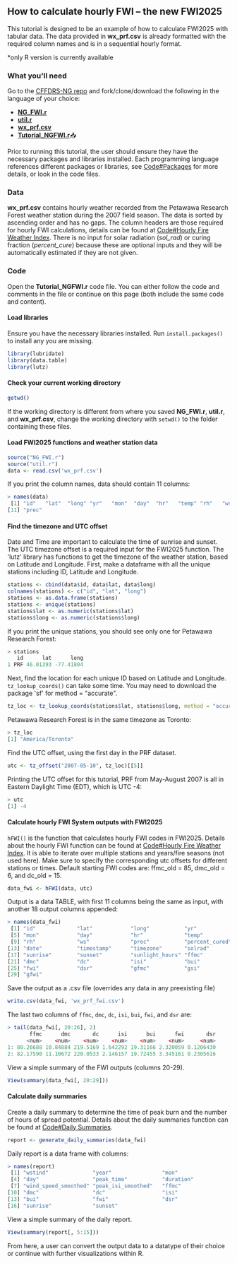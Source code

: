 ## How to calculate hourly FWI – the new FWI2025
This tutorial is designed to be an example of how to calculate FWI2025 with tabular data.  The data provided in **wx_prf.csv** is already formatted with the required column names and is in a sequential hourly format.  

\*only R version is currently available

### What you'll need

Go to the [CFFDRS-NG repo](https://github.com/nrcan-cfs-fire/cffdrs-ng/tree/main) and fork/clone/download the following in the language of your choice: 

- [**NG_FWI.r**](https://github.com/nrcan-cfs-fire/cffdrs-ng/blob/main/NG_FWI.r)
- [**util.r**](https://github.com/nrcan-cfs-fire/cffdrs-ng/blob/main/util.r)
- [**wx_prf.csv**](https://github.com/nrcan-cfs-fire/cffdrs-ng/blob/main/data/wx_prf.csv)
- [**Tutorial_NGFWI.r**](tutorials/Tutorial_NGFWI.R)📥

Prior to running this tutorial, the user should ensure they have the necessary packages and libraries installed.  Each programming language references different packages or libraries, see 
<a href="../code/#packages" target="_self">Code#Packages</a>
for more details, or look in the code files.

### Data
**wx_prf.csv** contains hourly weather recorded from the Petawawa Research Forest weather station during the 2007 field season. The data is sorted by ascending order and has no gaps. The column headers are those required for hourly FWI calculations, details can be found at 
<a href="../code/#hourly-fire-weather-index" target="_self">Code#Hourly Fire Weather Index</a>. 
There is no input for solar radiation (*sol_rad*) or curing fraction (*percent_cure*) because these are optional inputs and they will be automatically estimated if they are not given.

### Code
Open the **Tutorial_NGFWI.r** code file. You can either follow the code and comments in the file or continue on this page (both include the same code and content).

#### Load libraries
Ensure you have the necessary libraries installed. Run `install.packages()` to install any you are missing.
```r
library(lubridate)
library(data.table)
library(lutz)
```
#### Check your current working directory
```r
getwd()
```
If the working directory is different from where you saved **NG_FWI.r**, **util.r**, and **wx_prf.csv**, change the working directory with `setwd()` to the folder containing these files.

#### Load FWI2025 functions and weather station data
```r
source("NG_FWI.r")
source("util.r")
data <- read.csv('wx_prf.csv')
```

If you print the column names, data should contain 11 columns:

```r
> names(data)
 [1] "id"   "lat"  "long" "yr"   "mon"  "day"  "hr"   "temp" "rh"   "ws" 
[11] "prec"
```

#### Find the timezone and UTC offset
Date and Time are important to calculate the time of sunrise and sunset. The UTC timezone offset is a required input for the FWI2025 function. The 'lutz' library has functions to get the timezone of the weather station, based on Latitude and Longitude. First, make a dataframe with all the unique stations including ID, Latitude and Longitude.

```r
stations <- cbind(data$id, data$lat, data$long)
colnames(stations) <- c("id", "lat", "long")
stations <- as.data.frame(stations)
stations <- unique(stations)
stations$lat <- as.numeric(stations$lat)
stations$long <- as.numeric(stations$long)
```
If you print the unique stations, you should see only one for Petawawa Research Forest:

```r
> stations
   id      lat      long
1 PRF 46.01393 -77.41804
```

Next, find the location for each unique ID based on Latitude and Longitude. `tz_lookup_coords()` can take some time. You may need to download the package 'sf' for method = "accurate".

```r
tz_loc <- tz_lookup_coords(stations$lat, stations$long, method = "accurate")
```

Petawawa Research Forest is in the same timezone as Toronto:

```r
> tz_loc
[1] "America/Toronto"
```

Find the UTC offset, using the first day in the PRF dataset.

```r
utc <- tz_offset("2007-05-10", tz_loc)[[5]]
```

Printing the UTC offset for this tutorial, PRF from May-August 2007 is all in Eastern Daylight Time (EDT), which is UTC -4:

```r
> utc
[1] -4
```

#### Calculate hourly FWI System outputs with FWI2025
`hFWI()` is the function that calculates hourly FWI codes in FWI2025. Details about the hourly FWI function can be found at
<a href="../code/#hourly-fire-weather-index" target="_self">Code#Hourly Fire Weather Index</a>.
It is able to iterate over multiple stations and years/fire seasons (not used here). Make sure to specify the corresponding utc offsets for different stations or times. Default starting FWI codes are: ffmc_old = 85, dmc_old = 6, and dc_old = 15.

```r
data_fwi <- hFWI(data, utc)
```

Output is a data TABLE, with first 11 columns being the same as input, with another 18 output columns appended:

```r
> names(data_fwi)
 [1] "id"             "lat"            "long"           "yr"
 [5] "mon"            "day"            "hr"             "temp"
 [9] "rh"             "ws"             "prec"           "percent_cured"  
[13] "date"           "timestamp"      "timezone"       "solrad"
[17] "sunrise"        "sunset"         "sunlight_hours" "ffmc"
[21] "dmc"            "dc"             "isi"            "bui"
[25] "fwi"            "dsr"            "gfmc"           "gsi"
[29] "gfwi"
```

Save the output as a .csv file (overrides any data in any preexisting file)

```r
write.csv(data_fwi, 'wx_prf_fwi.csv')
```

The last two columns of `ffmc`, `dmc`, `dc`, `isi`, `bui`, `fwi`, and `dsr` are:

```r
> tail(data_fwi[, 20:26], 2)
       ffmc      dmc       dc      isi      bui      fwi       dsr  
      <num>    <num>    <num>    <num>    <num>    <num>     <num>  
1: 80.26688 10.84884 219.5169 1.642292 19.31166 2.320059 0.1206430  
2: 82.17590 11.10672 220.0533 2.146157 19.72455 3.345161 0.2305616
```

View a simple summary of the FWI outputs (columns 20-29).

```r
View(summary(data_fwi[, 20:29]))
```

#### Calculate daily summaries
Create a daily summary to determine the time of peak burn and the number of hours of spread potential. Details about the daily summaries function can be found at 
<a href="../code/#daily-summaries" target="_self">Code#Daily Summaries</a>.

```r
report <- generate_daily_summaries(data_fwi)
```

Daily report is a data frame with columns:

```r
> names(report)
 [1] "wstind"              "year"                "mon"              
 [4] "day"                 "peak_time"           "duration"         
 [7] "wind_speed_smoothed" "peak_isi_smoothed"   "ffmc"             
[10] "dmc"                 "dc"                  "isi"              
[13] "bui"                 "fwi"                 "dsr"              
[16] "sunrise"             "sunset"
```

View a simple summary of the daily report.

```r
View(summary(report[, 5:15]))
```

From here, a user can convert the output data to a datatype of their choice or continue with further visualizations within R.
